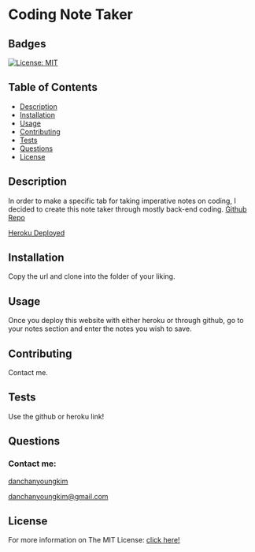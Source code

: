 # Coding Note Taker

  ## Badges
  [![License: MIT](https://img.shields.io/badge/License-MIT-yellow.svg)](https://opensource.org/licenses/MIT)

  ## Table of Contents
  - [Description](#description)
  - [Installation](#installation)
  - [Usage](#usage)
  - [Contributing](#contributing)
  - [Tests](#tests)
  - [Questions](#questions)
  - [License](#license)

  ## Description
  In order to make a specific tab for taking imperative notes on coding, I decided to create this note taker through mostly back-end coding.
  [Github Repo](https://github.com/danchanyoungkim/Coding-Note-Taker)

  [Heroku Deployed](https://coding-note-taker.herokuapp.com/)

  ## Installation
  Copy the url and clone into the folder of your liking.

  ## Usage
  Once you deploy this website with either heroku or through github, go to your notes section and enter the notes you wish to save.

  ## Contributing
  Contact me.
  
  ## Tests
  Use the github or heroku link!

  ## Questions
  ### Contact me:
  [danchanyoungkim](https://github.com/danchanyoungkim)
  
  danchanyoungkim@gmail.com

  ## License
  For more information on The MIT License:
  [click here!](https://opensource.org/licenses/MIT)
